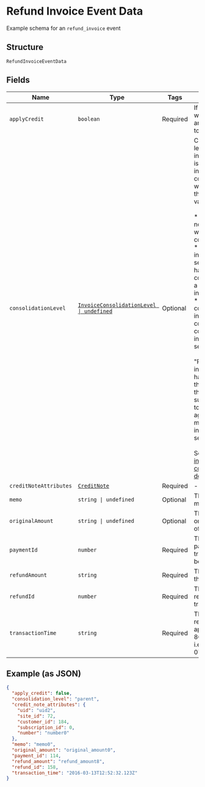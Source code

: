 
# Refund Invoice Event Data

Example schema for an `refund_invoice` event

## Structure

`RefundInvoiceEventData`

## Fields

| Name | Type | Tags | Description |
|  --- | --- | --- | --- |
| `applyCredit` | `boolean` | Required | If true, credit was created and applied it to the invoice. |
| `consolidationLevel` | [`InvoiceConsolidationLevel \| undefined`](../../doc/models/invoice-consolidation-level.md) | Optional | Consolidation level of the invoice, which is applicable to invoice consolidation.  It will hold one of the following values:<br><br>* "none": A normal invoice with no consolidation.<br>* "child": An invoice segment which has been combined into a consolidated invoice.<br>* "parent": A consolidated invoice, whose contents are composed of invoice segments.<br><br>"Parent" invoices do not have lines of their own, but they have subtotals and totals which aggregate the member invoice segments.<br><br>See also the [invoice consolidation documentation](https://maxio.zendesk.com/hc/en-us/articles/24252269909389-Invoice-Consolidation). |
| `creditNoteAttributes` | [`CreditNote`](../../doc/models/credit-note.md) | Required | - |
| `memo` | `string \| undefined` | Optional | The refund memo. |
| `originalAmount` | `string \| undefined` | Optional | The full, original amount of the refund. |
| `paymentId` | `number` | Required | The ID of the payment transaction to be refunded. |
| `refundAmount` | `string` | Required | The amount of the refund. |
| `refundId` | `number` | Required | The ID of the refund transaction. |
| `transactionTime` | `string` | Required | The time the refund was applied, in ISO 8601 format, i.e. "2019-06-07T17:20:06Z" |

## Example (as JSON)

```json
{
  "apply_credit": false,
  "consolidation_level": "parent",
  "credit_note_attributes": {
    "uid": "uid2",
    "site_id": 72,
    "customer_id": 184,
    "subscription_id": 0,
    "number": "number0"
  },
  "memo": "memo0",
  "original_amount": "original_amount0",
  "payment_id": 114,
  "refund_amount": "refund_amount8",
  "refund_id": 158,
  "transaction_time": "2016-03-13T12:52:32.123Z"
}
```


